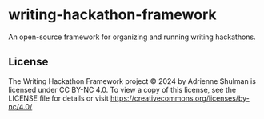 # writing-hackathon-framework
An open-source framework for organizing and running writing hackathons.

## License
The Writing Hackathon Framework project © 2024 by Adrienne Shulman is licensed under CC BY-NC 4.0. 
To view a copy of this license, see the LICENSE file for details or visit https://creativecommons.org/licenses/by-nc/4.0/
